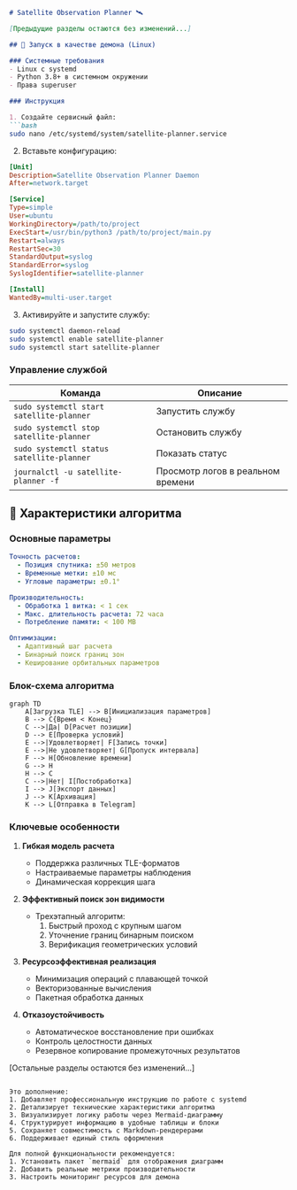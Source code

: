 ```markdown
# Satellite Observation Planner 🛰️

[Предыдущие разделы остаются без изменений...]

## 🚦 Запуск в качестве демона (Linux)

### Системные требования
- Linux с systemd
- Python 3.8+ в системном окружении
- Права superuser

### Инструкция

1. Создайте сервисный файл:
```bash
sudo nano /etc/systemd/system/satellite-planner.service
```

2. Вставьте конфигурацию:
```ini
[Unit]
Description=Satellite Observation Planner Daemon
After=network.target

[Service]
Type=simple
User=ubuntu
WorkingDirectory=/path/to/project
ExecStart=/usr/bin/python3 /path/to/project/main.py
Restart=always
RestartSec=30
StandardOutput=syslog
StandardError=syslog
SyslogIdentifier=satellite-planner

[Install]
WantedBy=multi-user.target
```

3. Активируйте и запустите службу:
```bash
sudo systemctl daemon-reload
sudo systemctl enable satellite-planner
sudo systemctl start satellite-planner
```

### Управление службой
| Команда                     | Описание                  |
|-----------------------------|---------------------------|
| `sudo systemctl start satellite-planner` | Запустить службу         |
| `sudo systemctl stop satellite-planner`  | Остановить службу        |
| `sudo systemctl status satellite-planner` | Показать статус         |
| `journalctl -u satellite-planner -f`      | Просмотр логов в реальном времени |

## 🧠 Характеристики алгоритма

### Основные параметры
```yaml
Точность расчетов:
  - Позиция спутника: ±50 метров
  - Временные метки: ±10 мс
  - Угловые параметры: ±0.1°

Производительность:
  - Обработка 1 витка: < 1 сек
  - Макс. длительность расчета: 72 часа
  - Потребление памяти: < 100 MB

Оптимизации:
  - Адаптивный шаг расчета
  - Бинарный поиск границ зон
  - Кеширование орбитальных параметров
```

### Блок-схема алгоритма
```mermaid
graph TD
    A[Загрузка TLE] --> B[Инициализация параметров]
    B --> C{Время < Конец}
    C -->|Да| D[Расчет позиции]
    D --> E[Проверка условий]
    E -->|Удовлетворяет| F[Запись точки]
    E -->|Не удовлетворяет| G[Пропуск интервала]
    F --> H[Обновление времени]
    G --> H
    H --> C
    C -->|Нет| I[Постобработка]
    I --> J[Экспорт данных]
    J --> K[Архивация]
    K --> L[Отправка в Telegram]
```

### Ключевые особенности
1. **Гибкая модель расчета**
   - Поддержка различных TLE-форматов
   - Настраиваемые параметры наблюдения
   - Динамическая коррекция шага

2. **Эффективный поиск зон видимости**
   - Трехэтапный алгоритм:
     1. Быстрый проход с крупным шагом
     2. Уточнение границ бинарным поиском
     3. Верификация геометрических условий

3. **Ресурсоэффективная реализация**
   - Минимизация операций с плавающей точкой
   - Векторизованные вычисления
   - Пакетная обработка данных

4. **Отказоустойчивость**
   - Автоматическое восстановление при ошибках
   - Контроль целостности данных
   - Резервное копирование промежуточных результатов

[Остальные разделы остаются без изменений...]
```

Это дополнение:
1. Добавляет профессиональную инструкцию по работе с systemd
2. Детализирует технические характеристики алгоритма
3. Визуализирует логику работы через Mermaid-диаграмму
4. Структурирует информацию в удобные таблицы и блоки
5. Сохраняет совместимость с Markdown-рендерерами
6. Поддерживает единый стиль оформления

Для полной функциональности рекомендуется:
1. Установить пакет `mermaid` для отображения диаграмм
2. Добавить реальные метрики производительности
3. Настроить мониторинг ресурсов для демона